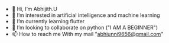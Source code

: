 - 👋 Hi, I’m Abhijith.U
- 👀 I’m interested in artificial intelligence and machine learning
- 🌱 I’m currently learning flutter
- 💞️ I’m looking to collaborate on python ("I AM A BEGINNER")
- 📫 How to reach me With my mail "abhiunni9656@gmail.com"

<!---
abhijithu1/abhijithu1 is a ✨ special ✨ repository because its `README.md` (this file) appears on your GitHub profile.
You can click the Preview link to take a look at your changes.
--->
